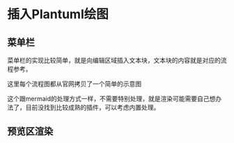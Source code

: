 # 插入Plantuml绘图

## 菜单栏

菜单栏的实现比较简单，就是向编辑区域插入文本块，文本块的内容就是对应的流程参考。

这里每个流程图都从官网拷贝了一个简单的示意图

这个跟mermaid的处理方式一样，不需要特别处理，就是渲染可能需要自己想办法了，目前没找到比较成熟的插件，可以考虑内置处理。

## 预览区渲染
